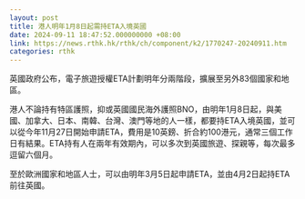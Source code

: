 ```yaml
---
layout: post
title: 港人明年1月8日起需持ETA入境英國
date: 2024-09-11 18:47:52.000000000 +08:00
link: https://news.rthk.hk/rthk/ch/component/k2/1770247-20240911.htm
categories: rthk
---
```


英國政府公布，電子旅遊授權ETA計劃明年分兩階段，擴展至另外83個國家和地區。

港人不論持有特區護照，抑或英國國民海外護照BNO，由明年1月8日起，與美國、加拿大、日本、南韓、台灣、澳門等地的人一樣，都要持ETA入境英國，並可以從今年11月27日開始申請ETA，費用是10英鎊、折合約100港元，通常三個工作日有結果。ETA持有人在兩年有效期內，可以多次到英國旅遊、探親等，每次最多逗留六個月。

至於歐洲國家和地區人士，可以由明年3月5日起申請ETA，並由4月2日起持ETA前往英國。
